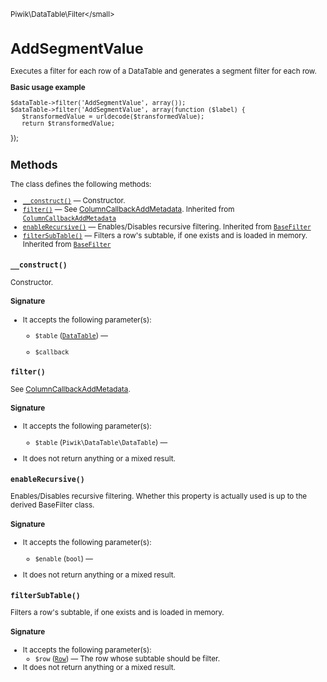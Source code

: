 <small>Piwik\DataTable\Filter\</small>

AddSegmentValue
===============

Executes a filter for each row of a DataTable and generates a segment filter for each row.

**Basic usage example**

    $dataTable->filter('AddSegmentValue', array());
    $dataTable->filter('AddSegmentValue', array(function ($label) {
       $transformedValue = urldecode($transformedValue);
       return $transformedValue;
   });

Methods
-------

The class defines the following methods:

- [`__construct()`](#__construct) &mdash; Constructor.
- [`filter()`](#filter) &mdash; See [ColumnCallbackAddMetadata](/api-reference/Piwik/DataTable/Filter/ColumnCallbackAddMetadata). Inherited from [`ColumnCallbackAddMetadata`](../../../Piwik/DataTable/Filter/ColumnCallbackAddMetadata.md)
- [`enableRecursive()`](#enablerecursive) &mdash; Enables/Disables recursive filtering. Inherited from [`BaseFilter`](../../../Piwik/DataTable/BaseFilter.md)
- [`filterSubTable()`](#filtersubtable) &mdash; Filters a row's subtable, if one exists and is loaded in memory. Inherited from [`BaseFilter`](../../../Piwik/DataTable/BaseFilter.md)

<a name="__construct" id="__construct"></a>
<a name="__construct" id="__construct"></a>
### `__construct()`

Constructor.

#### Signature

-  It accepts the following parameter(s):
    - `$table` ([`DataTable`](../../../Piwik/DataTable.md)) &mdash;
      
    - `$callback`
      

<a name="filter" id="filter"></a>
<a name="filter" id="filter"></a>
### `filter()`

See [ColumnCallbackAddMetadata](/api-reference/Piwik/DataTable/Filter/ColumnCallbackAddMetadata).

#### Signature

-  It accepts the following parameter(s):
    - `$table` (`Piwik\DataTable\DataTable`) &mdash;
      
- It does not return anything or a mixed result.

<a name="enablerecursive" id="enablerecursive"></a>
<a name="enableRecursive" id="enableRecursive"></a>
### `enableRecursive()`

Enables/Disables recursive filtering. Whether this property is actually used
is up to the derived BaseFilter class.

#### Signature

-  It accepts the following parameter(s):
    - `$enable` (`bool`) &mdash;
      
- It does not return anything or a mixed result.

<a name="filtersubtable" id="filtersubtable"></a>
<a name="filterSubTable" id="filterSubTable"></a>
### `filterSubTable()`

Filters a row's subtable, if one exists and is loaded in memory.

#### Signature

-  It accepts the following parameter(s):
    - `$row` ([`Row`](../../../Piwik/DataTable/Row.md)) &mdash;
       The row whose subtable should be filter.
- It does not return anything or a mixed result.

